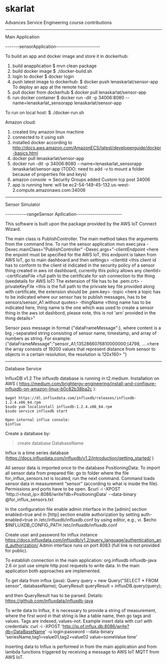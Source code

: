 # skarlat
Advances Service Engineering course contributions

----------------------------------------------
Main Application

-------sensorApplication----------------------

To build an app and docker image and store it in dockerhub:

1. build anapplication
	$ mvn clean package
2. build docker image
	$ ./docker-build.sh
3. login to docker
	$ docker login
4. push latest image to dockerhub:
	$ docker push lenaskarlat/sensor-app
To deploy an app at the remote host:
1. pull docker from dockerhub
	$ docker pull lenaskarlat/sensor-app
2. run docker container
	$ docker run -dit -p 34006:8080 --name=lenaskarlat_sensorapp lenaskarlat/sensor-app

To run on local host:
	$ ./docker-run.sh


Amazon cloud:
1. created tiny amazon linux machine
2. connected to it using ssh
3. installed docker according to http://docs.aws.amazon.com/AmazonECS/latest/developerguide/docker-basics.html
4. docker pull lenaskarlat/sensor-app
5. docker run -dit -p 34006:8080 --name=lenaskarlat_sensorapp lenaskarlat/sensor-app (TODO: need to add -v to mount a folder because of properties file and keys)
6. amazon console -> Security Groups added Custom tcp post 34006
7. app is running here:
will be ec2-54-149-45-132.us-west-2.compute.amazonaws.com:34006

---------------------------------------------------------
Sensor Simulator

-----------rangeSensor Apllication-----------------------

This software is built upon the package provided by the AWS IoT Connect Wizard.

The main class is PublishController. The main method takes the arguments from the command line.
To run the sensor application 
	mvn exec:java -Dexec.mainClass="PublishController" -Dexec.args="-clientEndpoint <here the enpoint must be specified for the AWS IoT, this endpoint is taken from AWS IoT, go to main dashboard and then settings> -clientId <this client id has to conform to the client id indicated in the security policy of a sensor thing created in aws iot dashboard, currently this policy allows any clientId> -certificateFile <full path to the certificate for ssh connection to the thing (seedetails for AWS IoT) The extension of file has to be .pem.crt> -privateKeyFile <this is the full path to the privvate key file provided along with certificate, the extension should be .pem.key> -topic <here a topic has to be indicated where our sensor has to publish messages, has to be sensors/sensor_A1 without quotes> -thingName <thing name has to be indicated here, thing name is the one which was used to create a sensor thing in the aws iot dashbord, please note, this is not 'arn' provided in the thing details>"

Sensor pass message in format {"dataFrameMessage":<content>}, where content is a big ;-separated string consisting of sensor name, timestamp, and array of numbers as string.
For example: {"dataFrameMessage":"sensor_A1;1352866076810000000;[4798, ....<here the array consists of 19200 values that represent distance from sensor to objects in a certain resolution, the resolution is 120x160> "}




---------------------------------------------------------
Database Service

InfluxDB v1.2
The influxdb database is running in t2.medium. 
Installation on AWS ( https://medium.com/brightergy-engineering/install-and-configure-influxdb-on-amazon-linux-b0c82b38ba2c ):

	$wget https://dl.influxdata.com/influxdb/releases/influxdb-1.2.4.x86_64.rpm
	$sudo yum localinstall influxdb-1.2.4.x86_64.rpm
	$sudo service influxdb start

	Open internal influx console:
	$influx

Create a database by:
> create database DatabaseName

Influx is a time series database (https://docs.influxdata.com/influxdb/v1.2/introduction/getting_started/ )

All sensor data is imported once to the database PositioningData. To import all sensor data from prepared file: go to folder where the file for_influx_sensors.txt is located, run the next command. Command loads sensor data in measurement “sensor” (according to what is inside the file). Permissions and ports have to be open.
	$curl -i -XPOST 'http://<host_ip>:8086/write?db=PositioningData' --data-binary @for_influx_sensors.txt

In the configuration file enable admin interface in the [admin] section enabled=true
and in [http] section enable authorization by setting auth-enabled=true in /etc/influxdb/influxdb.conf  by using editor, e.g., vi. 
	$echo $INFLUXDB_CONFIG_PATH /etc/influxdb/influxdb.conf

Create user and password for influx instance  https://docs.influxdata.com/influxdb/v1.2/query_language/authentication_and_authorization/ 
Admin interface runs on port 8083 (full link is not provided for public).

To establish connection in the main application:
 <dependency>
   <groupId>org.influxdb</groupId>
   <artifactId>influxdb-java</artifactId>
   <version>2.6</version>
</dependency>
or just use simple http post requests to write data. In the main application both approaches are implemented.

To get data from influx (java):
	Query query = new Query("SELECT * FROM sensor", databaseName);
	QueryResult queryResult = influxDB.query(query);

and then QueryResult has to be parsed.
Details: https://github.com/influxdata/influxdb-java 

To write data to Influx, it is necessary to provide a string of measurement, where the first word in that string is like a table name, then go tags and values. Tags are indexed, values-not. 
Example insert data with curl with credentials:
	curl -i -XPOST 'http://ip.of.influx.db:8086/write?db=DataBaseName' -u login:password --data-binary 'seriesName,tag1=value01,tag2=value02 value=someValue time'

Inserting data to Influx is performed in from the main application and from lambda functions triggered by receiving a message to AWS IoT MQTT from AWS IoT.




